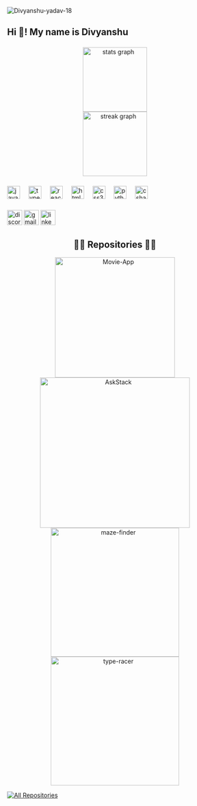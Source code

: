 

<p align="left"> <img src="https://komarev.com/ghpvc/?username=Divyanshu-yadav-18&label=Profile%20views&color=0e75b6&style=flat" alt="Divyanshu-yadav-18" /> </p>

<h2 align="left">Hi 👋! My name is Divyanshu</h2>

###

<div align="center">
  <img src="https://github-readme-stats.vercel.app/api?username=Divyanshu-yadav-18&hide_title=false&hide_rank=false&show_icons=true&include_all_commits=true&count_private=true&disable_animations=false&theme=dracula&locale=en&hide_border=false&order=1" height="150" alt="stats graph" /> <br>
  <img src="https://streak-stats.demolab.com?user=Divyanshu-yadav-18&locale=en&mode=daily&theme=dracula&hide_border=false&border_radius=5&order=3" height="150" alt="streak graph" /> <br>
</div>

###

###

<div align="left">
  <img src="https://cdn.jsdelivr.net/gh/devicons/devicon/icons/javascript/javascript-original.svg" height="30" alt="javascript logo"  />
  <img width="12" />
  <img src="https://cdn.jsdelivr.net/gh/devicons/devicon/icons/typescript/typescript-original.svg" height="30" alt="typescript logo"  />
  <img width="12" />
  <img src="https://cdn.jsdelivr.net/gh/devicons/devicon/icons/react/react-original.svg" height="30" alt="react logo"  />
  <img width="12" />
  <img src="https://cdn.jsdelivr.net/gh/devicons/devicon/icons/html5/html5-original.svg" height="30" alt="html5 logo"  />
  <img width="12" />
  <img src="https://cdn.jsdelivr.net/gh/devicons/devicon/icons/css3/css3-original.svg" height="30" alt="css3 logo"  />
  <img width="12" />
  <img src="https://cdn.jsdelivr.net/gh/devicons/devicon/icons/python/python-original.svg" height="30" alt="python logo"  />
  <img width="12" />
  <img src="https://cdn.jsdelivr.net/gh/devicons/devicon/icons/csharp/csharp-original.svg" height="30" alt="csharp logo"  />
</div>

###

<div align="left">
  <img src="https://img.shields.io/static/v1?message=Discord&logo=discord&label=&color=7289DA&logoColor=white&labelColor=&style=for-the-badge" height="35" alt="discord logo"  />
  <img src="https://img.shields.io/static/v1?message=Gmail&logo=gmail&label=&color=D14836&logoColor=white&labelColor=&style=for-the-badge" height="35" alt="gmail logo"  />
  <img src="https://img.shields.io/static/v1?message=LinkedIn&logo=linkedin&label=&color=0077B5&logoColor=white&labelColor=&style=for-the-badge" height="35" alt="linkedin logo"  />
</div>
<h2 style="text-align: center;">👨‍💻 Repositories 👨‍💻</h2>
<p align="center">
  <a href="https://github.com/Divyanshu-yadav-18/Movie-App">
    <img width="280" src="https://github-readme-stats.vercel.app/api/pin/?username=Divyanshu-yadav-18&repo=Movie-App&theme=react&bg_color=1F222E&title_color=F85D7F&hide_border=true&icon_color=F8D866&show_icons=false" align="center" alt="Movie-App "/>
  </a>
  <a href="https://github.com/Divyanshu-yadav-18/AskStack">
    <img width="350" src="https://github-readme-stats.vercel.app/api/pin/?username=Divyanshu-yadav-18&repo=AskStack&theme=react&bg_color=1F222E&title_color=F85D7F&hide_border=true&icon_color=F8D866&show_icons=false" align="center" alt="AskStack"/>
  </a>
  <a href="https://github.com/Divyanshu-yadav-18/maze-finder">
    <img width="300" src="https://github-readme-stats.vercel.app/api/pin/?username=Divyanshu-yadav-18&repo=maze-finder&theme=react&bg_color=1F222E&title_color=F85D7F&hide_border=true&icon_color=F8D866&show_icons=false" align="center" alt="maze-finder" />
  </a>
  <a href="https://github.com/Divyanshu-yadav-18/type-racer">
    <img width="300" src="https://github-readme-stats.vercel.app/api/pin/?username=Divyanshu-yadav-18&repo=type-racer&theme=react&bg_color=1F222E&title_color=F85D7F&hide_border=true&icon_color=F8D866&show_icons=false" align="center" alt="type-racer" />
  </a>

  <a href="https://github.com/Divyanshu-yadav-18?tab=repositories"><img alt="All Repositories" title="All Repositories" src="https://custom-icon-badges.demolab.com/badge/-Click%20Here%20For%20All%20My%20Repos-1F222E?style=for-the-badge&logoColor=white&logo=repo"/></a>
</p>

###

<br clear="both">


###
